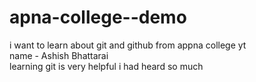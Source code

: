 # apna-college--demo
i want to learn about git and github from appna college yt
<br>
name - Ashish Bhattarai
<br>
learning git is very helpful i had heard so much 
